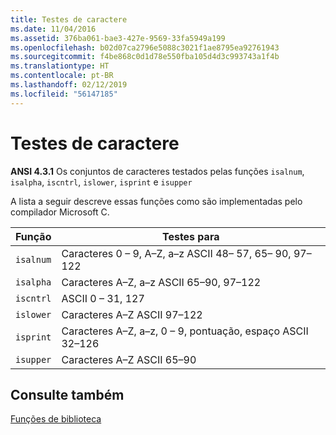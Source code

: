 ```yaml
---
title: Testes de caractere
ms.date: 11/04/2016
ms.assetid: 376ba061-bae3-427e-9569-33fa5949a199
ms.openlocfilehash: b02d07ca2796e5088c3021f1ae8795ea92761943
ms.sourcegitcommit: f4be868c0d1d78e550fba105d4d3c993743a1f4b
ms.translationtype: HT
ms.contentlocale: pt-BR
ms.lasthandoff: 02/12/2019
ms.locfileid: "56147185"
---
```

# <a name="character-testing"></a>Testes de caractere

**ANSI 4.3.1** Os conjuntos de caracteres testados pelas funções `isalnum`, `isalpha`, `iscntrl`, `islower`, `isprint` e `isupper`

A lista a seguir descreve essas funções como são implementadas pelo compilador Microsoft C.

|Função|Testes para|
|--------------|---------------|
|`isalnum`|Caracteres 0 – 9, A–Z, a–z ASCII 48– 57, 65– 90, 97– 122|
|`isalpha`|Caracteres A–Z, a–z ASCII 65–90, 97–122|
|`iscntrl`|ASCII 0 – 31, 127|
|`islower`|Caracteres A–Z ASCII 97–122|
|`isprint`|Caracteres A–Z, a–z, 0 – 9, pontuação, espaço ASCII 32–126|
|`isupper`|Caracteres A–Z ASCII 65–90|

## <a name="see-also"></a>Consulte também

[Funções de biblioteca](../c-language/library-functions.md)
